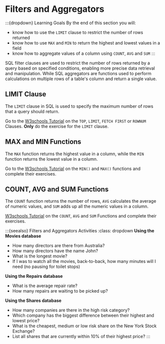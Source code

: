 # Filters and Aggregators

:::{dropdown} Learning Goals
By the end of this section you will:
- know how to use the `LIMIT` clause to restrict the number of rows returned
- know how to use `MAX` and `MIN` to return the highest and lowest values in a field
- know how to aggregate values of a column using `COUNT`, `AVG` and `SUM`
:::

SQL filter clauses are used to restrict the number of rows returned by a query based on specified conditions, enabling more precise data retrieval and manipulation. While SQL aggregators are functions used to perform calculations on multiple rows of a table's column and return a single value.

## LIMIT Clause

The `LIMIT` clause in SQL is used to specify the maximum number of rows that a query should return.

Go to the [W3schools Tutorial](https://www.w3schools.com/sql/sql_top.asp) on the `TOP`, `LIMIT`, `FETCH FIRST` or `ROWNUM` Clauses. **Only** do the exercise for the `LIMIT` clause.

## MAX and MIN Functions

The `MAX` function returns the highest value in a column, while the `MIN` function returns the lowest value in a column.

Go to the [W3schools Tutorial](https://www.w3schools.com/sql/sql_min_max.asp) on the `MIN()` and `MAX()` functions and complete their exercises.

## COUNT, AVG and SUM Functions

The `COUNT` function returns the number of rows, `AVG` calculates the average of numeric values, and `SUM` adds up all the numeric values in a column.

[W3schools Tutorial](https://www.w3schools.com/sql/sql_count_avg_sum.asp) on the `COUNT`, `AVG` and `SUM` Functions and complete their exercises.

:::{seealso} Filters and Aggregators Activities
:class: dropdown
**Using the Movies database**

- How many directors are there from Australia?
- How many directors have the name John?
- What is the longest movie?
- If I was to watch all the movies, back-to-back, how many minutes will I need (no pausing for toilet stops)

**Using the Repairs database**

- What is the average repair rate?
- How many repairs are waiting to be picked up?

**Using the Shares database**

- How many companies are there in the high risk category?
- Which company has the biggest difference between their highest and lowest price?
- What is the cheapest, medium or low risk share on the New York Stock Exchange?
- List all shares that are currently within 10% of their highest price?
:::